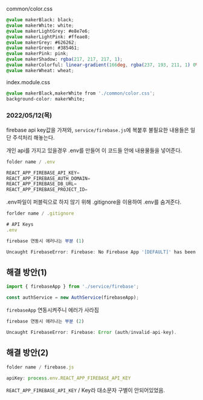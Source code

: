 common/color.css

```css
@value makerBlack: black;
@value makerWhite: white;
@value makerLightGrey: #e8e7e6;
@value makerLightPink: #ffeae8;
@value makerGrey: #626262;
@value makerGreen: #385461;
@value makerPink: pink;
@value makerShadow: rgba(217, 217, 217, 1);
@value makerColorful: linear-gradient(166deg, rgba(237, 193, 211, 1) 0%, rgba(212, 149, 161, 1) 60%, rgba(162, 63, 63, 1) 100%, rgba(127, 188, 242, 1) 100%);
@value makerWheat: wheat;
```

index.module.css

```css
@value makerBlack,makerWhite from './common/color.css';
background-color: makerWhite;
```

### 2022/05/12(목)

firebase api key값을 가져와, `service/firebase.js`에 복붙후 불필요한 내용들은 일단 주석처리 해놓는다.

개인 api를 가지고 있을경우 .env를 만들어 이 코드들 안에 내용물들을 넣어준다.

```javascript
folder name / .env

REACT_APP_FIREBASE_API_KEY=
REACT_APP_FIREBASE_AUTH_DOMAIN=
REACT_APP_FIREBASE_DB_URL=
REACT_APP_FIREBASE_PROJECT_ID=
```

.env파일이 퍼블릭으로 하지 않기 위해 .gitignore을 이용하여 .env를 숨겨준다.

```javascript
forlder name / .gitignore

# API Keys
.env
```

```javascript
firebase 연동시 에러나는 부분 (1)

Uncaught FirebaseError: Firebase: No Firebase App '[DEFAULT]' has been created - call Firebase App.initializeApp() (app/no-app).

```

## 해결 방안(1)

```javascript
import { firebaseApp } from './service/firebase';

const authService = new AuthService(firebaseApp);
```

`firebaseApp` 연동시켜주니 에러가 사라짐

```javascript
firebase 연동시 에러나는 부분 (2)

Uncaught FirebaseError: Firebase: Error (auth/invalid-api-key).
```

## 해결 방안(2)

```javascript
folder name / firebase.js

apiKey: process.env.REACT_APP_FIREBASE_API_KEY
```

`REACT_APP_FIREBASE_API_KEY` / Key라 대소문자 구별이 안되어있었음.
